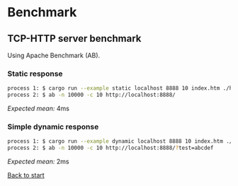 # Benchmark

## TCP-HTTP server benchmark

Using Apache Benchmark (AB).

### Static response

``` bash
process 1: $ cargo run --example static localhost 8888 10 index.htm ./html/ 404.htm 1024
process 2: $ ab -n 10000 -c 10 http://localhost:8888/
```

*Expected mean:* 4ms

### Simple dynamic response

``` bash
process 1: $ cargo run --example dynamic localhost 8888 10 index.htm ./html/ 404.htm 1024
process 2: $ ab -n 10000 -c 10 http://localhost:8888/?test=abcdef
```

*Expected mean:* 2ms



[Back to start](../)
